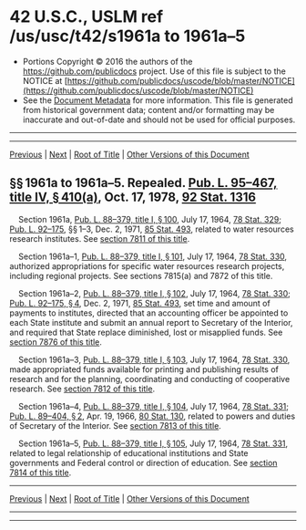 ---
---

# 42 U.S.C., USLM ref /us/usc/t42/s1961a to 1961a–5

* Portions Copyright © 2016 the authors of the https://github.com/publicdocs project.
  Use of this file is subject to the NOTICE at [https://github.com/publicdocs/uscode/blob/master/NOTICE](https://github.com/publicdocs/uscode/blob/master/NOTICE)
* See the [Document Metadata](././../../../../..//README.md) for more information.
  This file is generated from historical government data; content and/or formatting may be inaccurate and out-of-date and should not be used for official purposes.

----------
----------

[Previous](./../../../../..//us/usc/t42/ch19A/schI/m__us_usc_t42_ch19A_schI.md) | [Next](./../../../../..//us/usc/t42/ch19A/schII/m__us_usc_t42_ch19A_schII.md) | [Root of Title](./../../../../../) | [Other Versions of this Document](https://publicdocs.github.io/go/links?ns=uslm&ref=%2Fus%2Fusc%2Ft42%2Fs1961a+to+1961a%E2%80%935)

## §§ 1961a to 1961a–5. Repealed. [Pub. L. 95–467, title IV, § 410(a)][/us/pl/95/467/s410/a], Oct. 17, 1978, [92 Stat. 1316][/us/stat/92/1316]

    Section 1961a, [Pub. L. 88–379, title I, § 100][/us/pl/88/379/s100], July 17, 1964, [78 Stat. 329][/us/stat/78/329]; [Pub. L. 92–175][/us/pl/92/175], §§ 1–3, Dec. 2, 1971, [85 Stat. 493][/us/stat/85/493], related to water resources research institutes. See [section 7811 of this title][/us/usc/t42/s7811].

    Section 1961a–1, [Pub. L. 88–379, title I, § 101][/us/pl/88/379/s101], July 17, 1964, [78 Stat. 330][/us/stat/78/330], authorized appropriations for specific water resources research projects, including regional projects. See sections 7815(a) and 7872 of this title.

    Section 1961a–2, [Pub. L. 88–379, title I, § 102][/us/pl/88/379/s102], July 17, 1964, [78 Stat. 330][/us/stat/78/330]; [Pub. L. 92–175, § 4][/us/pl/92/175/s4], Dec. 2, 1971, [85 Stat. 493][/us/stat/85/493], set time and amount of payments to institutes, directed that an accounting officer be appointed to each State institute and submit an annual report to Secretary of the Interior, and required that State replace diminished, lost or misapplied funds. See [section 7876 of this title][/us/usc/t42/s7876].

    Section 1961a–3, [Pub. L. 88–379, title I, § 103][/us/pl/88/379/s103], July 17, 1964, [78 Stat. 330][/us/stat/78/330], made appropriated funds available for printing and publishing results of research and for the planning, coordinating and conducting of cooperative research. See [section 7812 of this title][/us/usc/t42/s7812].

    Section 1961a–4, [Pub. L. 88–379, title I, § 104][/us/pl/88/379/s104], July 17, 1964, [78 Stat. 331][/us/stat/78/331]; [Pub. L. 89–404, § 2][/us/pl/89/404/s2], Apr. 19, 1966, [80 Stat. 130][/us/stat/80/130], related to powers and duties of Secretary of the Interior. See [section 7813 of this title][/us/usc/t42/s7813].

    Section 1961a–5, [Pub. L. 88–379, title I, § 105][/us/pl/88/379/s105], July 17, 1964, [78 Stat. 331][/us/stat/78/331], related to legal relationship of educational institutions and State governments and Federal control or direction of education. See [section 7814 of this title][/us/usc/t42/s7814].

----------

[Previous](./../../../../..//us/usc/t42/ch19A/schI/m__us_usc_t42_ch19A_schI.md) | [Next](./../../../../..//us/usc/t42/ch19A/schII/m__us_usc_t42_ch19A_schII.md) | [Root of Title](./../../../../../) | [Other Versions of this Document](https://publicdocs.github.io/go/links?ns=uslm&ref=%2Fus%2Fusc%2Ft42%2Fs1961a+to+1961a%E2%80%935)

----------
----------

[/us/pl/95/467/s410/a]: https://publicdocs.github.io/go/links?ns=uslm&ref=%2Fus%2Fpl%2F95%2F467%2Fs410%2Fa
[/us/stat/92/1316]: https://publicdocs.github.io/go/links?ns=uslm&ref=%2Fus%2Fstat%2F92%2F1316
[/us/pl/88/379/s100]: https://publicdocs.github.io/go/links?ns=uslm&ref=%2Fus%2Fpl%2F88%2F379%2Fs100
[/us/stat/78/329]: https://publicdocs.github.io/go/links?ns=uslm&ref=%2Fus%2Fstat%2F78%2F329
[/us/pl/92/175]: https://publicdocs.github.io/go/links?ns=uslm&ref=%2Fus%2Fpl%2F92%2F175
[/us/stat/85/493]: https://publicdocs.github.io/go/links?ns=uslm&ref=%2Fus%2Fstat%2F85%2F493
[/us/usc/t42/s7811]: https://publicdocs.github.io/go/links?ns=uslm&ref=%2Fus%2Fusc%2Ft42%2Fs7811
[/us/pl/88/379/s101]: https://publicdocs.github.io/go/links?ns=uslm&ref=%2Fus%2Fpl%2F88%2F379%2Fs101
[/us/stat/78/330]: https://publicdocs.github.io/go/links?ns=uslm&ref=%2Fus%2Fstat%2F78%2F330
[/us/pl/88/379/s102]: https://publicdocs.github.io/go/links?ns=uslm&ref=%2Fus%2Fpl%2F88%2F379%2Fs102
[/us/stat/78/330]: https://publicdocs.github.io/go/links?ns=uslm&ref=%2Fus%2Fstat%2F78%2F330
[/us/pl/92/175/s4]: https://publicdocs.github.io/go/links?ns=uslm&ref=%2Fus%2Fpl%2F92%2F175%2Fs4
[/us/stat/85/493]: https://publicdocs.github.io/go/links?ns=uslm&ref=%2Fus%2Fstat%2F85%2F493
[/us/usc/t42/s7876]: https://publicdocs.github.io/go/links?ns=uslm&ref=%2Fus%2Fusc%2Ft42%2Fs7876
[/us/pl/88/379/s103]: https://publicdocs.github.io/go/links?ns=uslm&ref=%2Fus%2Fpl%2F88%2F379%2Fs103
[/us/stat/78/330]: https://publicdocs.github.io/go/links?ns=uslm&ref=%2Fus%2Fstat%2F78%2F330
[/us/usc/t42/s7812]: https://publicdocs.github.io/go/links?ns=uslm&ref=%2Fus%2Fusc%2Ft42%2Fs7812
[/us/pl/88/379/s104]: https://publicdocs.github.io/go/links?ns=uslm&ref=%2Fus%2Fpl%2F88%2F379%2Fs104
[/us/stat/78/331]: https://publicdocs.github.io/go/links?ns=uslm&ref=%2Fus%2Fstat%2F78%2F331
[/us/pl/89/404/s2]: https://publicdocs.github.io/go/links?ns=uslm&ref=%2Fus%2Fpl%2F89%2F404%2Fs2
[/us/stat/80/130]: https://publicdocs.github.io/go/links?ns=uslm&ref=%2Fus%2Fstat%2F80%2F130
[/us/usc/t42/s7813]: https://publicdocs.github.io/go/links?ns=uslm&ref=%2Fus%2Fusc%2Ft42%2Fs7813
[/us/pl/88/379/s105]: https://publicdocs.github.io/go/links?ns=uslm&ref=%2Fus%2Fpl%2F88%2F379%2Fs105
[/us/stat/78/331]: https://publicdocs.github.io/go/links?ns=uslm&ref=%2Fus%2Fstat%2F78%2F331
[/us/usc/t42/s7814]: https://publicdocs.github.io/go/links?ns=uslm&ref=%2Fus%2Fusc%2Ft42%2Fs7814


